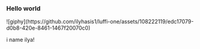 <h3>Hello world</h3>
![giphy](https://github.com/ilyhasis1/luffi-one/assets/108222119/edc17079-d0b8-420e-8461-1467f20070c0)
<p>i name ilya!</p>

